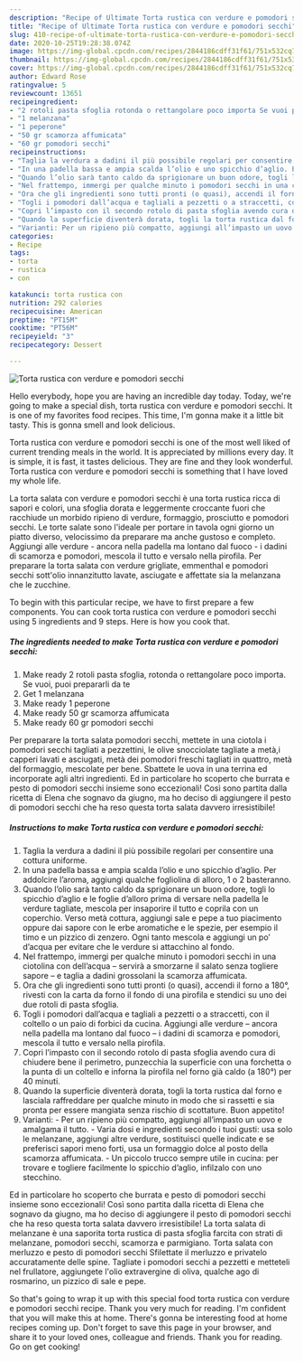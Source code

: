 ```yaml
---
description: "Recipe of Ultimate Torta rustica con verdure e pomodori secchi"
title: "Recipe of Ultimate Torta rustica con verdure e pomodori secchi"
slug: 410-recipe-of-ultimate-torta-rustica-con-verdure-e-pomodori-secchi
date: 2020-10-25T19:28:38.074Z
image: https://img-global.cpcdn.com/recipes/2844186cdff31f61/751x532cq70/torta-rustica-con-verdure-e-pomodori-secchi-recipe-main-photo.jpg
thumbnail: https://img-global.cpcdn.com/recipes/2844186cdff31f61/751x532cq70/torta-rustica-con-verdure-e-pomodori-secchi-recipe-main-photo.jpg
cover: https://img-global.cpcdn.com/recipes/2844186cdff31f61/751x532cq70/torta-rustica-con-verdure-e-pomodori-secchi-recipe-main-photo.jpg
author: Edward Rose
ratingvalue: 5
reviewcount: 13651
recipeingredient:
- "2 rotoli pasta sfoglia rotonda o rettangolare poco importa Se vuoi puoi prepararli da te"
- "1 melanzana"
- "1 peperone"
- "50 gr scamorza affumicata"
- "60 gr pomodori secchi"
recipeinstructions:
- "Taglia la verdura a dadini il più possibile regolari per consentire una cottura uniforme."
- "In una padella bassa e ampia scalda l’olio e uno spicchio d’aglio. Per addolcire l’aroma, aggiungi qualche fogliolina di alloro, 1 o 2 basteranno."
- "Quando l’olio sarà tanto caldo da sprigionare un buon odore, togli lo spicchio d’aglio e le foglie d’alloro prima di versare nella padella le verdure tagliate, mescola per insaporire il tutto e coprila con un coperchio. Verso metà cottura, aggiungi sale e pepe a tuo piacimento oppure dai sapore con le erbe aromatiche e le spezie, per esempio il timo e un pizzico di zenzero. Ogni tanto mescola e aggiungi un po’ d’acqua per evitare che le verdure si attacchino al fondo."
- "Nel frattempo, immergi per qualche minuto i pomodori secchi in una ciotolina con dell’acqua – servirà a smorzarne il salato senza togliere sapore – e taglia a dadini grossolani la scamorza affumicata."
- "Ora che gli ingredienti sono tutti pronti (o quasi), accendi il forno a 180°, rivesti con la carta da forno il fondo di una pirofila e stendici su uno dei due rotoli di pasta sfoglia."
- "Togli i pomodori dall’acqua e tagliali a pezzetti o a straccetti, con il coltello o un paio di forbici da cucina. Aggiungi alle verdure – ancora nella padella ma lontano dal fuoco – i dadini di scamorza e pomodori, mescola il tutto e versalo nella pirofila."
- "Copri l’impasto con il secondo rotolo di pasta sfoglia avendo cura di chiudere bene il perimetro, punzecchia la superficie con una forchetta o la punta di un coltello e inforna la pirofila nel forno già caldo (a 180°) per 40 minuti."
- "Quando la superficie diventerà dorata, togli la torta rustica dal forno e lasciala raffreddare per qualche minuto in modo che si rassetti e sia pronta per essere mangiata senza rischio di scottature. Buon appetito!"
- "Varianti: Per un ripieno più compatto, aggiungi all’impasto un uovo e amalgama il tutto.  Varia dosi e ingredienti secondo i tuoi gusti: usa solo le melanzane, aggiungi altre verdure, sostituisci quelle indicate e se preferisci sapori meno forti, usa un formaggio dolce al posto della scamorza affumicata.  Un piccolo trucco sempre utile in cucina: per trovare e togliere facilmente lo spicchio d’aglio, infilzalo con uno stecchino."
categories:
- Recipe
tags:
- torta
- rustica
- con

katakunci: torta rustica con 
nutrition: 292 calories
recipecuisine: American
preptime: "PT15M"
cooktime: "PT56M"
recipeyield: "3"
recipecategory: Dessert

---
```



![Torta rustica con verdure e pomodori secchi](https://img-global.cpcdn.com/recipes/2844186cdff31f61/751x532cq70/torta-rustica-con-verdure-e-pomodori-secchi-recipe-main-photo.jpg)

Hello everybody, hope you are having an incredible day today. Today, we're going to make a special dish, torta rustica con verdure e pomodori secchi. It is one of my favorites food recipes. This time, I'm gonna make it a little bit tasty. This is gonna smell and look delicious.

Torta rustica con verdure e pomodori secchi is one of the most well liked of current trending meals in the world. It is appreciated by millions every day. It is simple, it is fast, it tastes delicious. They are fine and they look wonderful. Torta rustica con verdure e pomodori secchi is something that I have loved my whole life.

La torta salata con verdure e pomodori secchi è una torta rustica ricca di sapori e colori, una sfoglia dorata e leggermente croccante fuori che racchiude un morbido ripieno di verdure, formaggio, prosciutto e pomodori secchi. Le torte salate sono l&#39;ideale per portare in tavola ogni giorno un piatto diverso, velocissimo da preparare ma anche gustoso e completo. Aggiungi alle verdure - ancora nella padella ma lontano dal fuoco - i dadini di scamorza e pomodori, mescola il tutto e versalo nella pirofila. Per preparare la torta salata con verdure grigliate, emmenthal e pomodori secchi sott&#39;olio innanzitutto lavate, asciugate e affettate sia la melanzana che le zucchine.


To begin with this particular recipe, we have to first prepare a few components. You can cook torta rustica con verdure e pomodori secchi using 5 ingredients and 9 steps. Here is how you cook that.

<!--inarticleads1-->

##### The ingredients needed to make Torta rustica con verdure e pomodori secchi:

1. Make ready 2 rotoli pasta sfoglia, rotonda o rettangolare poco importa. Se vuoi, puoi prepararli da te
1. Get 1 melanzana
1. Make ready 1 peperone
1. Make ready 50 gr scamorza affumicata
1. Make ready 60 gr pomodori secchi


Per preparare la torta salata pomodori secchi, mettete in una ciotola i pomodori secchi tagliati a pezzettini, le olive snocciolate tagliate a metà,i capperi lavati e asciugati, metà dei pomodori freschi tagliati in quattro, metà del formaggio, mescolate per bene. Sbattete le uova in una terrina ed incorporate agli altri ingredienti. Ed in particolare ho scoperto che burrata e pesto di pomodori secchi insieme sono eccezionali! Così sono partita dalla ricetta di Elena che sognavo da giugno, ma ho deciso di aggiungere il pesto di pomodori secchi che ha reso questa torta salata davvero irresistibile! 

<!--inarticleads2-->

##### Instructions to make Torta rustica con verdure e pomodori secchi:

1. Taglia la verdura a dadini il più possibile regolari per consentire una cottura uniforme.
1. In una padella bassa e ampia scalda l’olio e uno spicchio d’aglio. Per addolcire l’aroma, aggiungi qualche fogliolina di alloro, 1 o 2 basteranno.
1. Quando l’olio sarà tanto caldo da sprigionare un buon odore, togli lo spicchio d’aglio e le foglie d’alloro prima di versare nella padella le verdure tagliate, mescola per insaporire il tutto e coprila con un coperchio. Verso metà cottura, aggiungi sale e pepe a tuo piacimento oppure dai sapore con le erbe aromatiche e le spezie, per esempio il timo e un pizzico di zenzero. Ogni tanto mescola e aggiungi un po’ d’acqua per evitare che le verdure si attacchino al fondo.
1. Nel frattempo, immergi per qualche minuto i pomodori secchi in una ciotolina con dell’acqua – servirà a smorzarne il salato senza togliere sapore – e taglia a dadini grossolani la scamorza affumicata.
1. Ora che gli ingredienti sono tutti pronti (o quasi), accendi il forno a 180°, rivesti con la carta da forno il fondo di una pirofila e stendici su uno dei due rotoli di pasta sfoglia.
1. Togli i pomodori dall’acqua e tagliali a pezzetti o a straccetti, con il coltello o un paio di forbici da cucina. Aggiungi alle verdure – ancora nella padella ma lontano dal fuoco – i dadini di scamorza e pomodori, mescola il tutto e versalo nella pirofila.
1. Copri l’impasto con il secondo rotolo di pasta sfoglia avendo cura di chiudere bene il perimetro, punzecchia la superficie con una forchetta o la punta di un coltello e inforna la pirofila nel forno già caldo (a 180°) per 40 minuti.
1. Quando la superficie diventerà dorata, togli la torta rustica dal forno e lasciala raffreddare per qualche minuto in modo che si rassetti e sia pronta per essere mangiata senza rischio di scottature. Buon appetito!
1. Varianti: - Per un ripieno più compatto, aggiungi all’impasto un uovo e amalgama il tutto.  - Varia dosi e ingredienti secondo i tuoi gusti: usa solo le melanzane, aggiungi altre verdure, sostituisci quelle indicate e se preferisci sapori meno forti, usa un formaggio dolce al posto della scamorza affumicata.  - Un piccolo trucco sempre utile in cucina: per trovare e togliere facilmente lo spicchio d’aglio, infilzalo con uno stecchino.


Ed in particolare ho scoperto che burrata e pesto di pomodori secchi insieme sono eccezionali! Così sono partita dalla ricetta di Elena che sognavo da giugno, ma ho deciso di aggiungere il pesto di pomodori secchi che ha reso questa torta salata davvero irresistibile! La torta salata di melanzane è una saporita torta rustica di pasta sfoglia farcita con strati di melanzane, pomodori secchi, scamorza e parmigiano. Torta salata con merluzzo e pesto di pomodori secchi Sfilettate il merluzzo e privatelo accuratamente delle spine. Tagliate i pomodori secchi a pezzetti e metteteli nel frullatore, aggiungete l&#39;olio extravergine di oliva, qualche ago di rosmarino, un pizzico di sale e pepe. 

So that's going to wrap it up with this special food torta rustica con verdure e pomodori secchi recipe. Thank you very much for reading. I'm confident that you will make this at home. There's gonna be interesting food at home recipes coming up. Don't forget to save this page in your browser, and share it to your loved ones, colleague and friends. Thank you for reading. Go on get cooking!
